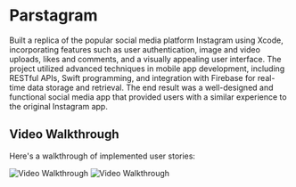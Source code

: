 # Parstagram
Built a replica of the popular social media platform Instagram using Xcode, incorporating features such as user authentication, image and video uploads, likes and comments, and a visually appealing user interface. The project utilized advanced techniques in mobile app development, including RESTful APIs, Swift programming, and integration with Firebase for real-time data storage and retrieval. The end result was a well-designed and functional social media app that provided users with a similar experience to the original Instagram app.

## Video Walkthrough

Here's a walkthrough of implemented user stories:

<img src='https://github.com/Divyansh1908/Parstagram/blob/main/Unit6.gif' title='Video Walkthrough' width='' alt='Video Walkthrough' />


<img src='https://github.com/Divyansh1908/Parstagram/blob/main/unit5.gif' title='Video Walkthrough' width='' alt='Video Walkthrough' />
